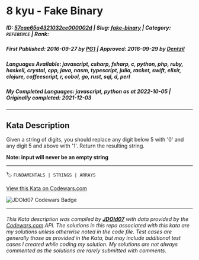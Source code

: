 # 8 kyu - Fake Binary

##### **ID**: [57eae65a4321032ce000002d](https://www.codewars.com/kata/57eae65a4321032ce000002d) | **Slug**: [fake-binary](https://www.codewars.com/kata/57eae65a4321032ce000002d) | **Category**: `REFERENCE` | **Rank**: <span style="color:white">8 kyu</span>

##### **First Published**: 2016-09-27 ***by*** [PG1](https://www.codewars.com/users/PG1) | **Approved**: 2016-09-29 ***by*** [Dentzil](https://www.codewars.com/users/Dentzil)

##### **Languages Available**: javascript, csharp, fsharp, c, python, php, ruby, haskell, crystal, cpp, java, nasm, typescript, julia, racket, swift, elixir, clojure, coffeescript, r, cobol, go, rust, sql, d, perl

##### **My Completed Languages**: javascript, python ***as at*** 2022-10-05 | **Originally completed**: 2021-12-03

---

## Kata Description


Given a string of digits, you should replace any digit below 5 with '0' and any digit 5 and above with '1'. Return the resulting string.



**Note: input will never be an empty string**



---


🏷 `FUNDAMENTALS | STRINGS | ARRAYS`


[View this Kata on Codewars.com](https://www.codewars.com/kata/57eae65a4321032ce000002d)

![](https://www.codewars.com/users/jdold07/badges/large "JDOld07 Codewars Badge")

---

###### *This Kata description was compiled by [**JDOld07**](https://tpstech.dev) with data provided by the [Codewars.com](https://www.codewars.com) API.  The solutions in this repo associated with this kata are my solutions unless otherwise noted in the code file.  Test cases are generally those as provided in the Kata, but may include additional test cases I created while coding my solution.  My solutions are not always commented as the solutions are rarely submitted with comments.*

